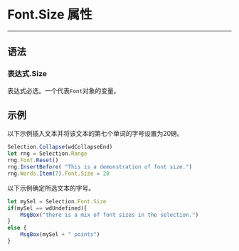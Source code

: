 # Font.Size 属性
            
---

## 语法

### 表达式.Size

表达式必选。一个代表`Font`对象的变量。

## 示例

以下示例插入文本并将该文本的第七个单词的字号设置为20磅。

```javascript
Selection.Collapse(wdCollapseEnd)
let rng = Selection.Range
rng.Font.Reset()
rng.InsertBefore( "This is a demonstration of font size.")
rng.Words.Item(7).Font.Size = 20
```

以下示例确定所选文本的字号。

```javascript
let mySel = Selection.Font.Size
if(mySel == wdUndefined){
    MsgBox("there is a mix of font sizes in the selection.")
}
else {
    MsgBox(mySel + " points")
}
```
